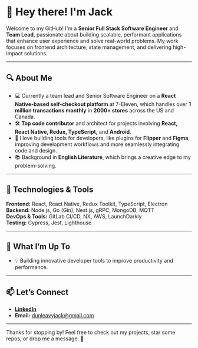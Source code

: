 # 👋 Hey there! I'm Jack

Welcome to my GitHub! I'm a **Senior Full Stack Software Engineer** and **Team
Lead**, passionate about building scalable, performant applications that enhance
user experience and solve real-world problems. My work focuses on frontend
architecture, state management, and delivering high-impact solutions.

---

## 🔍 About Me

- 💻 Currently a team lead and Senior Software Engineer on a **React
  Native-based self-checkout platform** at 7-Eleven, which handles over **1
  million transactions monthly** in **2000+ stores** across the US and Canada.
- 🛠️ **Top code contributor** and architect for projects involving **React,
  React Native, Redux, TypeScript,** and **Android**.
- 🚀 I love building tools for developers, like plugins for **Flipper** and
  **Figma**, improving development workflows and more seamlessly integrating
  code and design.
- 📚 Background in **English Literature**, which brings a creative edge to my
  problem-solving.

---

## 🔧 Technologies & Tools

**Frontend:** React, React Native, Redux Toolkit, TypeScript, Electron  
**Backend:** Node.js, Go (Gin), Nest.js, gRPC, MongoDB, MQTT  
**DevOps & Tools:** GitLab CI/CD, NX, AWS, LaunchDarkly \
**Testing:** Cypress, Jest, Lighthouse

---

## 🌟 What I’m Up To

- 💡 Building innovative developer tools to improve productivity and
  performance.

---

## 📫 Let’s Connect

- **[LinkedIn](https://www.linkedin.com/in/jackdunleavy/)**
- **Email:** <dunleavyjack@gmail.com>

---

Thanks for stopping by! Feel free to check out my projects, star some repos, or
drop me a message. 🚀
